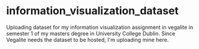 # information_visualization_dataset
Uploading dataset for my information visualization assignment in vegalite in semester 1 of my masters degree in University College Dublin.  Since Vegalite needs the dataset to be hosted, I'm uploading mine here.
